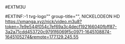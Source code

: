 #EXTM3U

#EXTINF:-1 tvg-logo"" group-title="", NICKELODEON HD
https://xmanga.xyz/nick/video.m3u8?token=7e9e544f054c7ef69a3c4decf192166040fbff87-3a2a71cdd453720c9791f6069f5c0971-1645108874-1645105274&remote=177.129.245.55
